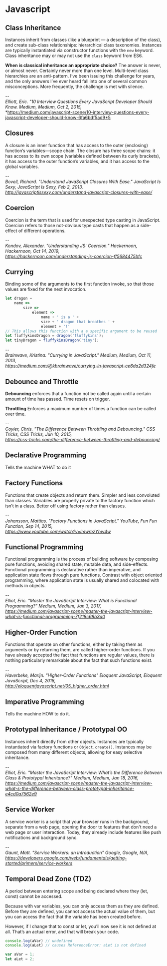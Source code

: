 # Javascript

## Class Inheritance
Instances inherit from classes (like a blueprint — a description of the class), and create sub-class relationships: hierarchical class taxonomies. Instances are typically instantiated via constructor functions with the `new` keyword. Class inheritance may or may not use the `class` keyword from ES6.

**When is classical inheritance an appropriate choice?**
The answer is never, or almost never. Certainly never more than one level. Multi-level class hierarchies are an anti-pattern. I’ve been issuing this challenge for years, and the only answers I’ve ever heard fall into one of several common misconceptions. More frequently, the challenge is met with silence.

--  
*Elliott, Eric. "10 Interview Questions Every JavaScript Developer Should Know. Medium, Medium, Oct 2, 2015,*  
*https://medium.com/javascript-scene/10-interview-questions-every-javascript-developer-should-know-6fa6bdf5ad9*5


## Closures
A closure is an inner function that has access to the outer (enclosing) function’s variables—scope chain. The closure has three scope chains: it has access to its own scope (variables defined between its curly brackets), it has access to the outer function’s variables, and it has access to the global variables.

--  
*Bovell, Richard. "Understand JavaScript Closures With Ease." JavaScript Is Sexy, JavaScript Is Sexy, Feb 2, 2013,*  
*http://javascriptissexy.com/understand-javascript-closures-with-ease/*

## Coercion
Coercion is the term that is used for unexpected type casting in JavaScript. Coercion refers to those not-obvious type casts that happen as a side-effect of different operations.

--  
*Kondov, Alexander. "Understanding JS: Coercion." Hackernoon, Hackernoon, Oct 14, 2019,*  
*https://hackernoon.com/understanding-js-coercion-ff5684475bfc*

## Currying
Binding some of the arguments to the first function invoke, so that those values are fixed for the next invocation.
```javascript
let dragon =
    name =>
        size =>
            element =>
                name + ' is a ' +
                size + ' dragon that breathes ' +
                element + '!'
// This allows this function with a a specific argument to be reused
let fluffykinsDragon = dragon('fluffykins');
let tinyDragon = fluffykinsDragon('tiny');
```

--  
*Brainwave, Kristina. "Currying in JavaScript." Medium, Medium, Oct 11, 2013,*  
*https://medium.com/@kbrainwave/currying-in-javascript-ce6da2d324fe*

## Debounce and Throttle
**Debouncing** enforces that a function not be called again until a certain amount of time has passed. Time resets on trigger.

**Throttling** Enforces a maximum number of times a function can be called over time.

--  
*Coyier, Chris. "The Difference Between Throttling and Debouncing." CSS Tricks, CSS Tricks, Jun 10, 2015,*  
*https://css-tricks.com/the-difference-between-throttling-and-debouncing/*


## Declarative Programming
Tells the machine WHAT to do it

## Factory Functions
Functions that create objects and return them. Simpler and less convoluted than classes. Variables are properly private to the factory function which isn’t in a class. Better off using factory rather than classes.

--  
*Johansson, Mattias. "Factory Functions in JavaScript." YouTube, Fun Fun Function, Sep 14, 2015,*  
*https://www.youtube.com/watch?v=ImwrezYhw4w*

## Functional Programming
Functional programming is the process of building software by composing pure functions, avoiding shared state, mutable data, and side-effects. Functional programming is declarative rather than imperative, and application state flows through pure functions. Contrast with object oriented programming, where application state is usually shared and colocated with methods in objects.

--  
*Elliot, Eric. "Master the JavaScript Interview: What is Functional Programming?" Medium, Medium, Jan 3, 2017,*  
*https://medium.com/javascript-scene/master-the-javascript-interview-what-is-functional-programming-7f218c68b3a0*


## Higher-Order Function
Functions that operate on other functions, either by taking them as arguments or by returning them, are called higher-order functions. If you have already accepted the fact that functions are regular values, there is nothing particularly remarkable about the fact that such functions exist.

--  
*Haverbeke, Marijn. "Higher-Order Functions" Eloquent JavaScript, Eloquent JavaScript, Dec 4, 2018,*  
*http://eloquentjavascript.net/05_higher_order.html*

## Imperative Programming
Tells the machine HOW to do it.

## Prototypal Inheritance / Prototypal OO
Instances inherit directly from other objects. Instances are typically instantiated via factory functions or `Object.create()`. Instances may be composed from many different objects, allowing for easy selective inheritance.

--  
*Elliot, Eric. "Master the JavaScript Interview: What’s the Difference Between Class & Prototypal Inheritance?" Medium, Medium, Jan 18, 2016,*  
*https://medium.com/javascript-scene/master-the-javascript-interview-what-s-the-difference-between-class-prototypal-inheritance-e4cd0a7562e9*

## Service Worker
A service worker is a script that your browser runs in the background, separate from a web page, opening the door to features that don't need a web page or user interaction. Today, they already include features like push notifications and background sync.

--  
*Gaunt, Matt. "Service Workers: an Introduction" Google, Google, N/A,*  
*https://developers.google.com/web/fundamentals/getting-started/primers/service-workers*



## Temporal Dead Zone (TDZ)
A period between entering scope and being declared where they (let, const) cannot be accessed.

Because with var variables, you can only access them as they are defined. Before they are defined, you cannot access the actual value of them, but you can access the fact that the variable has been created before.

However, if I change that to const or let, you’ll now see  it is not defined at all. That’s an actual error, and that will break your code.
```javascript
console.log(aVar) // undefined
console.log(aLet) // causes ReferenceError: aLet is not defined

var aVar = 1;
let aLet = 2;
```
